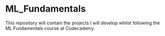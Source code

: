 # ML_Fundamentals
This repository will contain the projects I will develop whilst following the ML Fundamentals course at Codecademy. 
